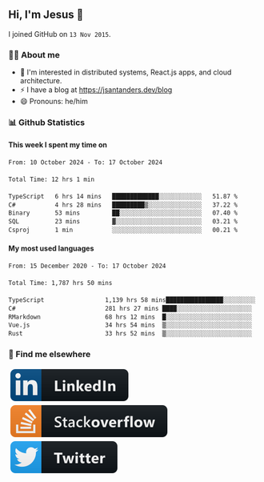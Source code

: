 ## Hi, I'm Jesus 👋

I joined GitHub on `13 Nov 2015`.

<!-- Talking about you -->

### 👨‍💻 About me

- 👦 I'm interested in distributed systems, React.js apps, and cloud architecture.
- ⚡️ I have a blog at <https://jsantanders.dev/blog>
- 😄 Pronouns: he/him

### 📊 Github Statistics

#### This week I spent my time on

<!--START_SECTION:weekly-->

```txt
From: 10 October 2024 - To: 17 October 2024

Total Time: 12 hrs 1 min

TypeScript   6 hrs 14 mins   █████████████░░░░░░░░░░░░   51.87 %
C#           4 hrs 28 mins   █████████▒░░░░░░░░░░░░░░░   37.22 %
Binary       53 mins         ██░░░░░░░░░░░░░░░░░░░░░░░   07.40 %
SQL          23 mins         ▓░░░░░░░░░░░░░░░░░░░░░░░░   03.21 %
Csproj       1 min           ░░░░░░░░░░░░░░░░░░░░░░░░░   00.21 %
```

<!--END_SECTION:weekly-->

#### My most used languages

<!--START_SECTION:alltime-->

```txt
From: 15 December 2020 - To: 17 October 2024

Total Time: 1,787 hrs 50 mins

TypeScript                 1,139 hrs 58 mins████████████████░░░░░░░░░   63.76 %
C#                         281 hrs 27 mins ████░░░░░░░░░░░░░░░░░░░░░   15.74 %
RMarkdown                  68 hrs 12 mins  █░░░░░░░░░░░░░░░░░░░░░░░░   03.81 %
Vue.js                     34 hrs 54 mins  ▒░░░░░░░░░░░░░░░░░░░░░░░░   01.95 %
Rust                       33 hrs 52 mins  ▒░░░░░░░░░░░░░░░░░░░░░░░░   01.90 %
```

<!--END_SECTION:alltime-->

### 📢 Find me elsewhere

<p>
  <a target="_blank" href="https://linkedin.com/in/jsantanders">
    <img src="https://github.com/jsantanders/jsantanders/blob/master/img/linkedin.svg" alt="LinkedIn" style="vertical-align:top; margin:4px">
  </a>
  
  <a target="_blank" href="https://stackoverflow.com/users/7318331/jesus-santander">
    <img src="https://github.com/jsantanders/jsantanders/blob/master/img/stackoverflow.svg" alt="StackOverflow" style="vertical-align:top; margin:4px">
  </a>
  
  <a target="_blank" href="http://twitter.com/jsantanders">
    <img src="https://github.com/jsantanders/jsantanders/blob/master/img/twitter.svg" alt="Twitter" style="vertical-align:top; margin:4px">
  </a>
</p>
